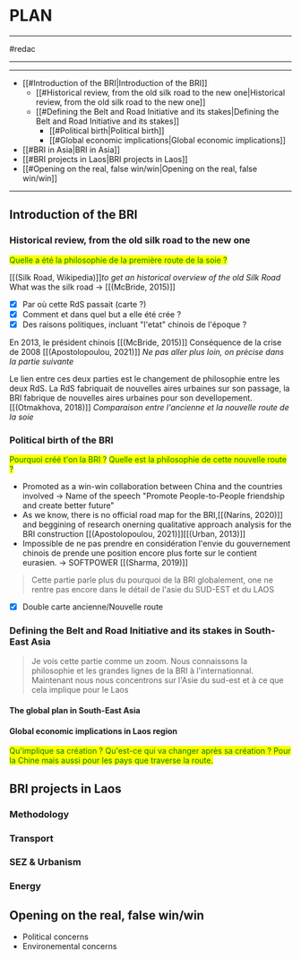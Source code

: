 # PLAN
___
#redac
___

---
- [[#Introduction of the BRI|Introduction of the BRI]]
	- [[#Historical review, from the old silk road to the new one|Historical review, from the old silk road to the new one]]
	- [[#Defining the Belt and Road Initiative and its stakes|Defining the Belt and Road Initiative and its stakes]]
		- [[#Political birth|Political birth]]
		- [[#Global economic implications|Global economic implications]]
- [[#BRI in Asia|BRI in Asia]]
- [[#BRI projects in Laos|BRI projects in Laos]]
- [[#Opening on the real, false win/win|Opening on the real, false win/win]]
---

## Introduction of the BRI 
### Historical review, from the old silk road to the new one

<mark style="color: green">Quelle a été la philosophie de la première route de la soie ?</mark>

[[(Silk Road, Wikipedia)]]*to get an historical overview of the old Silk Road*
What was the silk road -> [[(McBride, 2015)]]
- [x] Par où cette RdS passait (carte ?)
- [x] Comment et dans quel but a elle été crée ? 
- [x] Des raisons politiques, incluant "l'etat" chinois de l'époque ? 

En 2013, le président chinois [[(McBride, 2015)]]
Conséquence de la crise de 2008 [[(Apostolopoulou, 2021)]]
*Ne pas aller plus loin, on précise dans la partie suivante*

Le lien entre ces deux parties est le changement de philosophie entre les deux RdS. La RdS fabriquait de nouvelles aires urbaines sur son passage, la BRI fabrique de nouvelles aires urbaines pour son devellopement. [[(Otmakhova, 2018)]] *Comparaison entre l'ancienne et la nouvelle route de la soie* 



### Political birth of the BRI
<mark style="color: green">Pourquoi créé t'on la BRI ?</mark>
<mark style="color: green">Quelle est la philosophie de cette nouvelle route ?</mark>

- Promoted as a win-win collaboration between China and the countries involved -> Name of the speech "Promote People-to-People friendship and create better future"
- As we know, there is no official road map for the BRI,[[(Narins, 2020)]] and beggining of research onerning qualitative approach analysis for the BRI construction [[(Apostolopoulou, 2021)]][[(Urban, 2013)]]
- Impossible de ne pas prendre en considération l'envie du gouvernement chinois de prende une position encore plus forte sur le contient eurasien. -> SOFTPOWER [[(Sharma, 2019)]]


> Cette partie parle plus du pourquoi de la BRI globalement, one ne rentre pas encore dans le détail de l'asie du SUD-EST et du LAOS

- [x] Double carte ancienne/Nouvelle route 

### Defining the Belt and Road Initiative and its stakes in South-East Asia
> Je vois cette partie comme un zoom. Nous connaissons la philosophie et les grandes lignes de la BRI à l'internationnal. Maintenant nous nous concentrons sur l'Asie du sud-est et à ce que cela implique pour le Laos

#### The global plan in South-East Asia

#### Global economic implications in Laos region 
<mark style="color: green">Qu'implique sa création ? Qu'est-ce qui va changer après sa création ? Pour la Chine mais aussi pour les pays que traverse la route.</mark>



## BRI projects in Laos 

### Methodology
### Transport 
### SEZ & Urbanism 
### Energy 

## Opening on the real, false win/win 
- Political concerns 
- Environemental concerns
